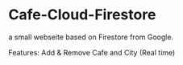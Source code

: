 # Cafe-Cloud-Firestore
a small webseite based on Firestore from Google.


Features: 
Add  & Remove Cafe and City (Real time) 
